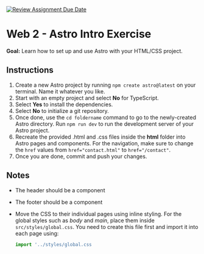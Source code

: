 [![Review Assignment Due Date](https://classroom.github.com/assets/deadline-readme-button-22041afd0340ce965d47ae6ef1cefeee28c7c493a6346c4f15d667ab976d596c.svg)](https://classroom.github.com/a/VuYVuK2v)
# Web 2 - Astro Intro Exercise

**Goal:** Learn how to set up and use Astro with your HTML/CSS project.

## Instructions

1. Create a new Astro project by running `npm create astro@latest` on your terminal. Name it whatever you like.
2. Start with an empty project and select **No** for TypeScript.
3. Select **Yes** to install the dependencies.
4. Select **No** to initialize a git repository.
5. Once done, use the `cd foldername` command to go to the newly-created Astro directory. Run `npm run dev` to run the development server of your Astro project.
6. Recreate the provided .html and .css files inside the **html** folder into Astro pages and components. For the navigation, make sure to change the `href` values from `href="contact.html"` to `href="/contact"`.
7. Once you are done, commit and push your changes.

## Notes

- The header should be a component
- The footer should be a component
- Move the CSS to their individual pages using inline styling. For the global styles such as *body* and *main*, place them inside `src/styles/global.css`. You need to create this file first and import it into each page using:
  
  ```js
  import '../styles/global.css 
  ```
